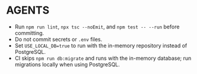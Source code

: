 # AGENTS

- Run `npm run lint`, `npx tsc --noEmit`, and `npm test -- --run` before committing.
- Do not commit secrets or `.env` files.
- Set `USE_LOCAL_DB=true` to run with the in-memory repository instead of PostgreSQL.
- CI skips `npm run db:migrate` and runs with the in-memory database; run migrations locally when using PostgreSQL.
